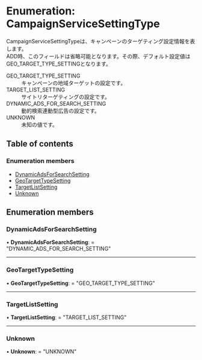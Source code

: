 # Enumeration: CampaignServiceSettingType


<div lang=\"ja\">CampaignServiceSettingTypeは、キャンペーンのターゲティング設定情報を表します。<br> ADD時、このフィールドは省略可能となります。その際、デフォルト設定値はGEO_TARGET_TYPE_SETTINGとなります。</div>  <dl class=term>   <dt class=\"term__item\">GEO_TARGET_TYPE_SETTING</dt>   <dd class=\"term__desc\"><span lang=\"ja\">キャンペーンの地域ターゲットの設定です。</span></dd>   <dt class=\"term__item\">TARGET_LIST_SETTING</dt>   <dd class=\"term__desc\"><span lang=\"ja\">サイトリターゲティングの設定です。</span></dd>   <dt class=\"term__item\">DYNAMIC_ADS_FOR_SEARCH_SETTING</dt>   <dd class=\"term__desc\"><span lang=\"ja\">動的検索連動型広告の設定です。</span></dd>   <dt class=\"term__item\">UNKNOWN</dt>   <dd class=\"term__desc\"><span lang=\"ja\">未知の値です。</span></dd> </dl>

## Table of contents

### Enumeration members

- [DynamicAdsForSearchSetting](campaignservicesettingtype.md#dynamicadsforsearchsetting)
- [GeoTargetTypeSetting](campaignservicesettingtype.md#geotargettypesetting)
- [TargetListSetting](campaignservicesettingtype.md#targetlistsetting)
- [Unknown](campaignservicesettingtype.md#unknown)

## Enumeration members

### DynamicAdsForSearchSetting

• **DynamicAdsForSearchSetting**: = "DYNAMIC\_ADS\_FOR\_SEARCH\_SETTING"

___

### GeoTargetTypeSetting

• **GeoTargetTypeSetting**: = "GEO\_TARGET\_TYPE\_SETTING"

___

### TargetListSetting

• **TargetListSetting**: = "TARGET\_LIST\_SETTING"

___

### Unknown

• **Unknown**: = "UNKNOWN"
